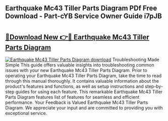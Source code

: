 ## Earthquake Mc43 Tiller Parts Diagram PDf Free Download - Part-cYB Service Owner Guide i7pJB

# <h2><a href="http://dfl0bs.blite.top/?on=Earthquake+Mc43+Tiller+Parts+Diagram">🔗Download New 👉🔴 Earthquake Mc43 Tiller Parts Diagram</a></h2>

[![Earthquake Mc43 Tiller Parts Diagram download](https://i.imgur.com/lujVjoI.png)](http://dfl0bs.blite.top/?on=Earthquake+Mc43+Tiller+Parts+Diagram)
Troubleshooting Made Simple This guide offers valuable insights into troubleshooting common issues with your new Earthquake Mc43 Tiller Parts Diagram. Prior to operating your Earthquake Mc43 Tiller Parts Diagram, take the time to read through this manual thoroughly. It contains valuable information about the product's features and functions, as well as setup instructions and step-by-step guides for using each feature. This remarkable Earthquake Mc43 Tiller Parts Diagram features list of features for seamless and efficient performance. Your Feedback is Valued Earthquake Mc43 Tiller Parts Diagram. We appreciate your input and are committed to providing you with exceptional service.
